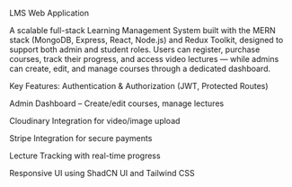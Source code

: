 LMS Web Application

A scalable full-stack Learning Management System built with the MERN stack (MongoDB, Express, React, Node.js) and Redux Toolkit, designed to support both admin and student roles.
Users can register, purchase courses, track their progress, and access video lectures — while admins can create, edit, and manage courses through a dedicated dashboard.

 Key Features:
 Authentication & Authorization (JWT, Protected Routes)

 Admin Dashboard – Create/edit courses, manage lectures

 Cloudinary Integration for video/image upload

 Stripe Integration for secure payments

 Lecture Tracking with real-time progress

 Responsive UI using ShadCN UI and Tailwind CSS


